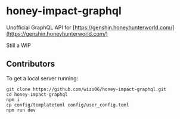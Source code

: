 # honey-impact-graphql

Unofficial GraphQL API for [https://genshin.honeyhunterworld.com/](https://genshin.honeyhunterworld.com/)

Still a WIP

## Contributors

To get a local server running:

```
git clone https://github.com/wizo06/honey-impact-graphql.git
cd honey-impact-graphql
npm i
cp config/templatetoml config/user_config.toml
npm run dev
```